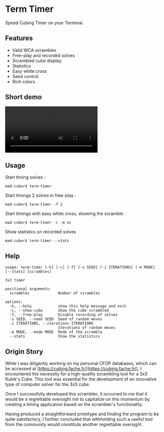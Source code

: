 # Term Timer

Speed Cubing Timer on your Terminal.

##  Features

- Valid WCA scrambles
- Free-play and recorded solves
- Scrambled cube display
- Statistics
- Easy white cross
- Seed control
- Rich colors

## Short demo

![](docs/demo.mov)

## Usage

Start timing solves :

```console
mad-cuber$ term-timer
```

Start timings 2 solves in free-play :

```console
mad-cuber$ term-timer -f 2
```

Start timings with easy white cross, showing the scramble :

```console
mad-cuber$ term-timer -c -m ec
```

Show statistics on recorded solves

```console
mad-cuber$ term-timer --stats
```

## Help

```console
usage: term-timer [-h] [-c] [-f] [-s SEED] [-i ITERATIONS] [-m MODE] [--stats] [scrambles]

3x3 timer

positional arguments:
  scrambles             Number of scrambles

options:
  -h, --help            show this help message and exit
  -c, --show-cube       Show the cube scrambled
  -f, --free-play       Disable recording of solves
  -s SEED, --seed SEED  Seed of random moves
  -i ITERATIONS, --iterations ITERATIONS
                        Iterations of random moves
  -m MODE, --mode MODE  Mode of the scramble
  --stats               Show the statistics
```

## Origin Story

While I was diligently working on my personal CFOP databases, which can be
accessed at [https://cubing.fache.fr/](https://cubing.fache.fr/), I
encountered the necessity for a high-quality scrambling tool for a 3x3
Rubik's Cube. This tool was essential for the development of an innovative
type of computer solver for the 3x3 cube.

Once I successfully developed this scrambler, it occurred to me that it
would be a regrettable oversight not to capitalize on this momentum by
creating a timing application based on the scrambler's functionality.

Having produced a straightforward prototype and finding the program to be
quite satisfactory, I further concluded that withholding such a useful tool
from the community would constitute another regrettable oversight.
